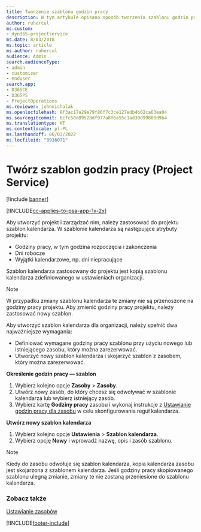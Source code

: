 ```yaml
---
title: Tworzenie szablonu godzin pracy
description: W tym artykule opisano sposób tworzenia szablonu godzin pracy w aplikacji Project Service.
author: ruhercul
ms.custom:
- dyn365-projectservice
ms.date: 8/03/2018
ms.topic: article
ms.author: ruhercul
audience: Admin
search.audienceType:
- admin
- customizer
- enduser
search.app:
- D365CE
- D365PS
- ProjectOperations
ms.reviewer: johnmichalak
ms.openlocfilehash: 8f3ac17a29e79f86f7c3ce127edb4b02ca63ea04
ms.sourcegitcommit: 6cfc50d89528df977a8f6a55c1ad39d99800d9b4
ms.translationtype: HT
ms.contentlocale: pl-PL
ms.lasthandoff: 06/03/2022
ms.locfileid: "8916071"
---
```

# <a name="create-a-work-hours-template-project-service"></a>Twórz szablon godzin pracy (Project Service)

[!include [banner](../includes/psa-now-project-operations.md)]

[!INCLUDE[cc-applies-to-psa-app-1x-2x](../includes/cc-applies-to-psa-app-3x.md)]

Aby utworzyć projekt i zarządzać nim, należy zastosować do projektu szablon kalendarza. W szablonie kalendarza są następujące atrybuty projektu:

- Godziny pracy, w tym godzina rozpoczęcia i zakończenia
- Dni robocze
- Wyjątki kalendarzowe, np. dni niepracujące

Szablon kalendarza zastosowany do projektu jest kopią szablonu kalendarza zdefiniowanego w ustawieniach organizacji.

> [!NOTE]
> W przypadku zmiany szablonu kalendarza te zmiany nie są przenoszone na godziny pracy projektu. Aby zmienić godziny pracy projektu, należy zastosować nowy szablon.

Aby utworzyć szablon kalendarza dla organizacji, należy spełnić dwa najważniejsze wymagania:

- Definiować wymagane godziny pracy szablonu przy użyciu nowego lub istniejącego zasobu, który można zarezerwować.
- Utworzyć nowy szablon kalendarza i skojarzyć szablon z zasobem, który można zarezerwować.

**Określenie godzin pracy — szablon**

1. Wybierz kolejno opcje **Zasoby** \> **Zasoby**.
2. Utwórz nowy zasób, do który chcesz się odwoływać w szablonie kalendarza lub wybierz istniejący zasób.
3. Wybierz kartę **Godziny pracy** zasobu i wykonaj instrukcje z [Ustawianie godzin pracy dla zasobu](/dynamics365/field-service/set-work-hours-resource) w celu skonfigurowania reguł kalendarza.

**Utwórz nowy szablon kalendarza**

1. Wybierz kolejno opcje **Ustawienia** \> **Szablon kalendarza**.
2. Wybierz opcję **Nowy** i wprowadź nazwę, opis i zasób szablonu.


> [!NOTE]
> Kiedy do zasobu odwołuje się szablon kalendarza, kopia kalendarza zasobu jest skojarzona z szablonem kalendarza. Jeśli godziny pracy skopiowanego szablonu ulegną zmianie, zmiany te nie zostaną przeniesione do szablonu kalendarza.


### <a name="see-also"></a>Zobacz także  
 [Ustawianie zasobów](../psa/set-up-resources.md)


[!INCLUDE[footer-include](../includes/footer-banner.md)]
